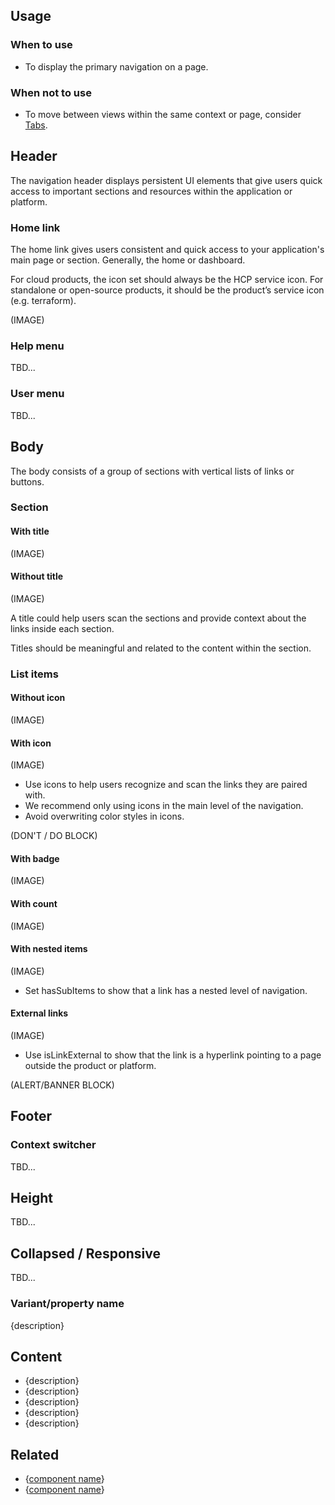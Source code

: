 ## Usage

### When to use

- To display the primary navigation on a page.

### When not to use

- To move between views within the same context or page, consider [Tabs](#).

## Header

The navigation header displays persistent UI elements that give users quick access to important sections and resources within the application or platform.

### Home link

The home link gives users consistent and quick access to your application's main page or section. Generally, the home or dashboard.

For cloud products, the icon set should always be the HCP service icon. For standalone or open-source products, it should be the product’s service icon (e.g. terraform).

(IMAGE)

### Help menu

TBD...

### User menu

TBD...

## Body

The body consists of a group of sections with vertical lists of links or buttons.

### Section

#### With title

(IMAGE)

#### Without title

(IMAGE)

A title could help users scan the sections and provide context about the links inside each section.

Titles should be meaningful and related to the content within the section.

### List items

#### Without icon

(IMAGE)

#### With icon

(IMAGE)

- Use icons to help users recognize and scan the links they are paired with.
- We recommend only using icons in the main level of the navigation.
- Avoid overwriting color styles in icons.

(DON'T / DO BLOCK)

#### With badge

(IMAGE)

#### With count

(IMAGE)

#### With nested items

(IMAGE)

- Set hasSubItems to show that a link has a nested level of navigation.

#### External links

(IMAGE)

- Use isLinkExternal to show that the link is a hyperlink pointing to a page outside the product or platform.

(ALERT/BANNER BLOCK)

## Footer

### Context switcher

TBD...

## Height

TBD...

## Collapsed / Responsive

TBD...

### Variant/property name

<!-- don’t forget to include real examples and do/don’t blocks, as necessary -->
{description}

## Content

- {description}
- {description}
- {description}
- {description}
- {description}

## Related

<!-- only include the 2 most similar/related components -->
- {[component name](#)}
- {[component name](#)}

